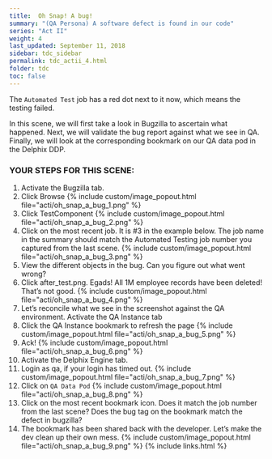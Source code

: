 ```yaml
---
title:  Oh Snap! A bug!
summary: "(QA Persona) A software defect is found in our code"
series: "Act II"
weight: 4
last_updated: September 11, 2018
sidebar: tdc_sidebar
permalink: tdc_actii_4.html
folder: tdc
toc: false
---
```


The `Automated Test` job has a red dot next to it now, which means the testing failed.

In this scene, we will first take a look in Bugzilla to ascertain what happened. Next, we will validate the bug report against what we see in QA. Finally, we will look at the corresponding bookmark on our QA data pod in the Delphix DDP.

### YOUR STEPS FOR THIS SCENE:

1. Activate the Bugzilla tab.
2. Click Browse
   {% include custom/image_popout.html file="acti/oh_snap_a_bug_1.png" %}
3. Click TestComponent
   {% include custom/image_popout.html file="acti/oh_snap_a_bug_2.png" %}
4. Click on the most recent job. It is #3 in the example below. The job name in the summary should match the Automated Testing job number you captured from the last scene.
   {% include custom/image_popout.html file="acti/oh_snap_a_bug_3.png" %}
5. View the different objects in the bug. Can you figure out what went wrong?
6. Click after_test.png. Egads! All 1M employee records have been deleted! That’s not good.
   {% include custom/image_popout.html file="acti/oh_snap_a_bug_4.png" %}
7. Let’s reconcile what we see in the screenshot against the QA environment. Activate the QA Instance tab
8. Click the QA Instance bookmark to refresh the page
   {% include custom/image_popout.html file="acti/oh_snap_a_bug_5.png" %}
9. Ack!
   {% include custom/image_popout.html file="acti/oh_snap_a_bug_6.png" %}
10. Activate the Delphix Engine tab.
11. Login as qa, if your login has timed out.
    {% include custom/image_popout.html file="acti/oh_snap_a_bug_7.png" %}
12. Click on `QA Data Pod` 
    {% include custom/image_popout.html file="acti/oh_snap_a_bug_8.png" %}
13. Click on the most recent bookmark icon. Does it match the job number from the last scene? Does the bug tag on the bookmark match the defect in bugzilla?
14. The bookmark has been shared back with the developer. Let’s make the dev clean up their own mess.
    {% include custom/image_popout.html file="acti/oh_snap_a_bug_9.png" %}
{% include links.html %}